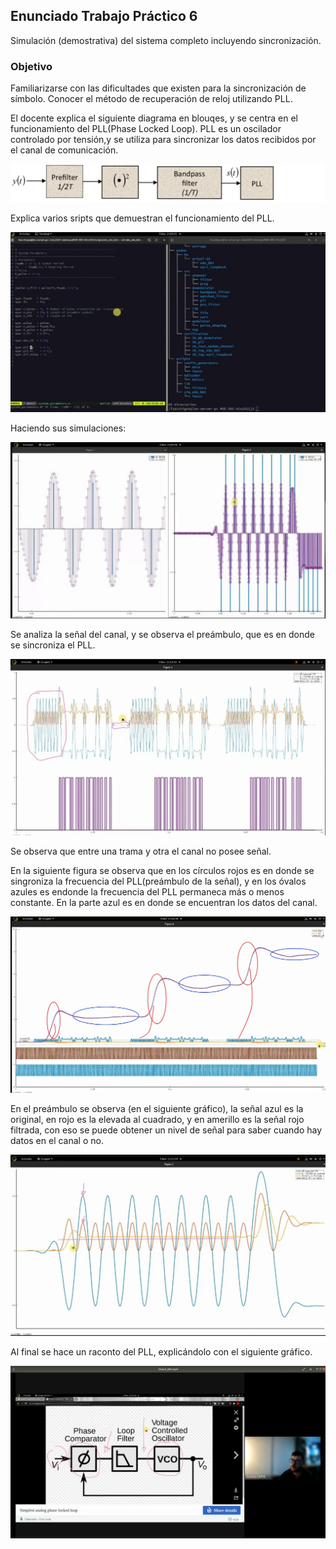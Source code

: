 ## Enunciado Trabajo Práctico 6

Simulación (demostrativa) del sistema completo incluyendo sincronización.


### Objetivo

Familiarizarse con las dificultades que existen para la sincronización
de símbolo.
Conocer el método de recuperación de reloj utilizando PLL.

El docente explica el siguiente diagrama en blouqes, y se centra en el funcionamiento del PLL(Phase Locked Loop).
PLL es un oscilador controlado por tensión,y se utiliza para sincronizar los datos recibidos por el canal de comunicación.

![](Imagenes/square-law-timing-recovery.png)

Explica varios sripts que demuestran el funcionamiento del PLL.

![](Imagenes/script_1.jpg)

Haciendo sus simulaciones:

![](Imagenes/script_2.jpg)

Se analiza la señal del canal, y se observa el preámbulo, que es en donde se sincroniza el PLL.

![](Imagenes/script_3.jpg)

Se observa que entre una trama y otra el canal no posee señal. 

En la siguiente figura se observa que en los círculos rojos es en donde se singroniza la frecuencia del PLL(preámbulo de la señal), y
en los óvalos azules es endonde la frecuencia del PLL permaneca más o menos constante. En la parte azul
es en donde se encuentran los datos del canal.

![](Imagenes/script_4.jpg)

En el preámbulo se observa (en el siguiente gráfico), la señal azul es la original, en rojo es la elevada al cuadrado, y
en amerillo es la señal rojo filtrada, con eso se puede obtener un nivel de señal para saber cuando hay datos en el canal o no.

![](Imagenes/script_5.jpg)

Al final se hace un raconto del PLL, explicándolo con el siguiente gráfico.

![](Imagenes/script_6.jpg)





